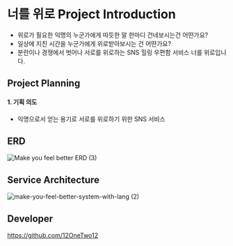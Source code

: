 # 너를 위로 Project Introduction
- 위로가 필요한 익명의 누군가에게 따듯한 말 한마디 건네보시는건 어떤가요?
- 일상에 지친 시간을 누군가에게 위로받아보시는 건 어떤가요?
- 분란이나 경쟁에서 벗어나 서로를 위로하는 SNS 힐링 우편함 서비스 너를 위로입니다.

## Project Planning

#### 1. 기획 의도

- 익명으로서 얻는 용기로 서로를 위로하기 위한 SNS 서비스

## ERD

![Make you feel better ERD (3)](https://github.com/make-you-feel-better-mailbox/Project-Introduction/assets/105261146/e4a1d23f-5f51-4992-8be1-8bc9cd71d339)


## Service Architecture

![make-you-feel-better-system-with-lang (2)](https://github.com/make-you-feel-better-mailbox/Project-Introduction/assets/105261146/19574755-fc43-4a20-b26b-61fca85005ff)


## Developer

https://github.com/12OneTwo12
